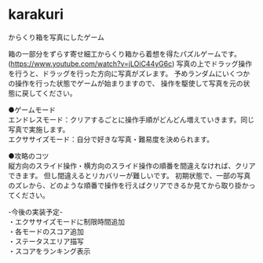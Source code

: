 # karakuri
からくり箱を写真にしたゲーム

箱の一部分をずらす寄せ細工からくり箱から着想を得たパズルゲームです。
(https://www.youtube.com/watch?v=jLOiC44yG6c)
写真の上でドラッグ操作を行うと、ドラッグを行った方向に写真がズレます。
予めランダムにいくつかの操作を行った状態でゲームが始まりますので、
操作を駆使して写真を元の状態に戻してください。

●ゲームモード<BR>
エンドレスモード：クリアするごとに操作手順がどんどん増えていきます。同じ写真で実施します。<BR>
エクササイズモード：自分で好きな写真・難易度を決められます。

●攻略のコツ<BR>
縦方向のスライド操作・横方向のスライド操作の順番を間違えなければ、クリアできます。
但し間違えるとリカバリーが難しいです。
初期状態で、一部の写真のズレから、どのような順番で操作を行えばクリアできるか見てから取り掛かってください。

-今後の実装予定-<BR>
・エクササイズモードに制限時間追加<BR>
・各モードのスコア追加<BR>
・ステータスエリア描写<BR>
・スコアをランキング表示<BR>
